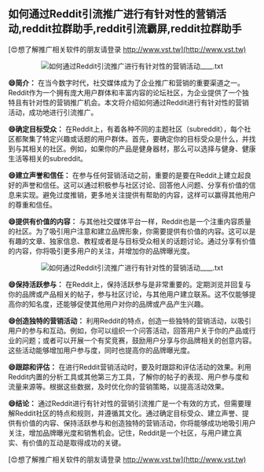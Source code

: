 ## **如何通过Reddit引流推广进行有针对性的营销活动,reddit拉群助手,reddit引流霸屏,reddit拉群助手**

[😍想了解推广相关软件的朋友请登录 http://www.vst.tw](http://www.vst.tw)

 <center><img src="https://vst.tw/MP4/tuiguang/png/6.png" alt="如何通过Reddit引流推广进行有针对性的营销活动____.txt"></center>

**😄简介：**
在当今数字时代，社交媒体成为了企业推广和营销的重要渠道之一。Reddit作为一个拥有庞大用户群体和丰富内容的论坛社区，为企业提供了一个独特且有针对性的营销推广机会。本文将介绍如何通过Reddit进行有针对性的营销活动，成功地进行引流推广。

**😄确定目标受众：**
在Reddit上，有着各种不同的主题社区（subreddit），每个社区都聚集了特定兴趣或话题的用户群体。首先，要确定你的目标受众是什么，并找到与其相关的社区。例如，如果你的产品是健身器材，那么可以选择与健身、健康生活等相关的subreddit。

**😄建立声誉和信任：**
在参与任何营销活动之前，重要的是要在Reddit上建立起良好的声誉和信任。这可以通过积极参与社区讨论、回答他人问题、分享有价值的信息来实现。避免过度推销，更多地关注提供有帮助的内容，这样可以赢得其他用户的尊重和信任。

**😄提供有价值的内容：**
与其他社交媒体平台一样，Reddit也是一个注重内容质量的社区。为了吸引用户注意和建立品牌形象，你需要提供有价值的内容。这可以是有趣的文章、独家信息、教程或者是与目标受众相关的话题讨论。通过分享有价值的内容，你将吸引更多用户的关注，并增加你的品牌曝光度。

 <center><img src="https://vst.tw/MP4/tuiguang/png/8.png" alt="如何通过Reddit引流推广进行有针对性的营销活动____.txt"></center>

**😄保持活跃参与：**
在Reddit上，保持活跃参与是非常重要的。定期浏览并回复与你的品牌或产品相关的帖子，参与社区讨论，与其他用户建立联系。这不仅能够提高你的知名度，还能够促使其他用户对你的品牌或产品产生兴趣。

**😄创造独特的营销活动：**
利用Reddit的特点，创造一些独特的营销活动，以吸引用户的参与和互动。例如，你可以组织一个问答活动，回答用户关于你的产品或行业的问题；或者可以开展一个有奖竞赛，鼓励用户分享与你品牌相关的创意内容。这些活动能够增加用户参与度，同时也提高你的品牌曝光度。

**😄跟踪和评估：**
在进行Reddit营销活动时，要及时跟踪和评估活动的效果。利用Reddit内置的分析工具或其他第三方工具，了解你的帖子的表现、用户参与度和流量来源等。根据这些数据，及时优化你的营销策略，以提高活动效果。

**😄结论：**
通过Reddit进行有针对性的营销引流推广是一个有效的方式，但需要理解Reddit社区的特点和规则，并遵循其文化。通过确定目标受众、建立声誉、提供有价值的内容、保持活跃参与和创造独特的营销活动，你将能够成功地吸引用户关注，增加品牌曝光度和销售机会。记住，Reddit是一个社区，与用户建立真实、有价值的互动是取得成功的关键。

[😍想了解推广相关软件的朋友请登录 http://www.vst.tw](http://www.vst.tw)



